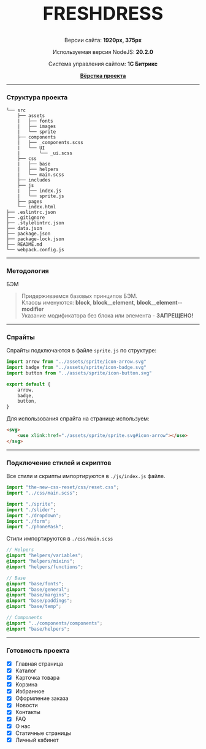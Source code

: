 <h1 align="center" style="text-transform: uppercase; font-size: 48px; font-weight: 700">FreshDress</h1>
<p  align="center">Версии сайта: <b>1920px, 375px</b></p>
<p  align="center">Используемая версия NodeJS: <b>20.2.0</b></p>
<p  align="center">Система управления сайтом: <b>1С Битрикс</b></p>
<p align="center"><a href="https://drenyash.github.io/freshdress/dist/" target="_blank"><b>Вёрстка проекта</b></a></p>
<hr>
<h3>Структура проекта</h3>

```
└── src
    ├── assets
    |   ├── fonts
    |   ├── images
    |   └── sprite
    ├── components
    |   ├── _components.scss
    |   └── UI
    |       └── _ui.scss
    ├── css
    |   ├── base
    |   ├── helpers
    |   └── main.scss
    ├── includes
    ├── js
    |   ├── index.js
    |   └── sprite.js
    ├── pages
    └── index.html
├── .eslintrc.json
├── .gitignore
├── .stylelintrc.json
├── data.json
├── package.json
├── package-lock.json
├── README.md
└── webpack.config.js
```
<hr>
<h3>Методология</h3>
<p>БЭМ</p>

> Придерживаемся базовых принципов БЭМ.<br>
> Классы именуются: **block**, **block__element**, **block__element--modifier**<br>
> Указание модификатора без блока или элемента - **ЗАПРЕЩЕНО!**

<hr>
<h3>Спрайты</h3>
<p>Спрайты подключаются в файле <code>sprite.js</code> по структуре:</p>

```javascript
import arrow from "../assets/sprite/icon-arrow.svg"
import badge from "../assets/sprite/icon-badge.svg"
import button from "../assets/sprite/icon-button.svg"

export default {
    arrow,
    badge,
    button,
}
```

<p>Для использования спрайта на странице используем:</p>

```html
<svg>
    <use xlink:href="./assets/sprite/sprite.svg#icon-arrow"></use>
</svg>
```
<hr>
<h3>Подключение стилей и скриптов</h3>
<p>Все стили и скрипты импортируются в <code>./js/index.js</code> файле.</p>

```javascript
import "the-new-css-reset/css/reset.css";
import "../css/main.scss";

import "./sprite";
import "./slider";
import "./dropdown";
import "./form";
import "./phoneMask";
```
<p>Стили импортируются в <code>./css/main.scss</code></p>

```scss
// Helpers
@import "helpers/variables";
@import "helpers/mixins";
@import "helpers/functions";

// Base
@import "base/fonts";
@import "base/general";
@import "base/margins";
@import "base/paddings";
@import "base/temp";

// Components
@import "../components/components";
@import "base/helpers";
```
<hr>
<h3>Готовность проекта</h3>

- [x] Главная страница
- [X] Каталог
- [X] Карточка товара
- [X] Корзина
- [X] Избранное
- [X] Оформление заказа
- [X] Новости
- [X] Контакты
- [X] FAQ
- [X] О нас
- [X] Статичные страницы
- [X] Личный кабинет
